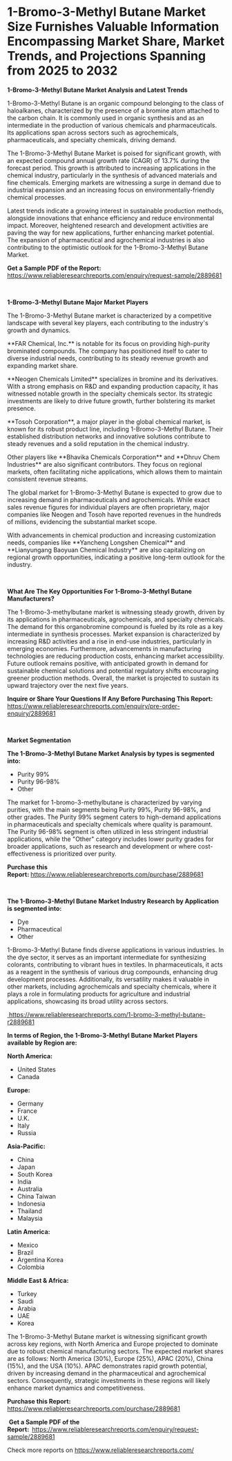 <p><h1>1-Bromo-3-Methyl Butane Market Size Furnishes Valuable Information Encompassing Market Share, Market Trends, and Projections Spanning from 2025 to 2032</h1></p><p><strong>1-Bromo-3-Methyl Butane Market Analysis and Latest Trends</strong></p>
<p><p>1-Bromo-3-Methyl Butane is an organic compound belonging to the class of haloalkanes, characterized by the presence of a bromine atom attached to the carbon chain. It is commonly used in organic synthesis and as an intermediate in the production of various chemicals and pharmaceuticals. Its applications span across sectors such as agrochemicals, pharmaceuticals, and specialty chemicals, driving demand.</p><p>The 1-Bromo-3-Methyl Butane Market is poised for significant growth, with an expected compound annual growth rate (CAGR) of 13.7% during the forecast period. This growth is attributed to increasing applications in the chemical industry, particularly in the synthesis of advanced materials and fine chemicals. Emerging markets are witnessing a surge in demand due to industrial expansion and an increasing focus on environmentally-friendly chemical processes.</p><p>Latest trends indicate a growing interest in sustainable production methods, alongside innovations that enhance efficiency and reduce environmental impact. Moreover, heightened research and development activities are paving the way for new applications, further enhancing market potential. The expansion of pharmaceutical and agrochemical industries is also contributing to the optimistic outlook for the 1-Bromo-3-Methyl Butane Market.</p></p>
<p><strong>Get a Sample PDF of the Report:&nbsp;</strong> <a href="https://www.reliableresearchreports.com/enquiry/request-sample/2889681?utm_campaign=2243&utm_medium=2&utm_source=Github&utm_content=ia&utm_term=14032025&utm_id=1-bromo-3-methyl-butane">https://www.reliableresearchreports.com/enquiry/request-sample/2889681</a></p>
<p>&nbsp;</p>
<p><strong>1-Bromo-3-Methyl Butane Major Market Players</strong></p>
<p><p>The 1-Bromo-3-Methyl Butane market is characterized by a competitive landscape with several key players, each contributing to the industry's growth and dynamics. </p><p>**FAR Chemical, Inc.** is notable for its focus on providing high-purity brominated compounds. The company has positioned itself to cater to diverse industrial needs, contributing to its steady revenue growth and expanding market share.</p><p>**Neogen Chemicals Limited** specializes in bromine and its derivatives. With a strong emphasis on R&D and expanding production capacity, it has witnessed notable growth in the specialty chemicals sector. Its strategic investments are likely to drive future growth, further bolstering its market presence.</p><p>**Tosoh Corporation**, a major player in the global chemical market, is known for its robust product line, including 1-Bromo-3-Methyl Butane. Their established distribution networks and innovative solutions contribute to steady revenues and a solid reputation in the chemical industry.</p><p>Other players like **Bhavika Chemicals Corporation** and **Dhruv Chem Industries** are also significant contributors. They focus on regional markets, often facilitating niche applications, which allows them to maintain consistent revenue streams.</p><p>The global market for 1-Bromo-3-Methyl Butane is expected to grow due to increasing demand in pharmaceuticals and agrochemicals. While exact sales revenue figures for individual players are often proprietary, major companies like Neogen and Tosoh have reported revenues in the hundreds of millions, evidencing the substantial market scope.</p><p>With advancements in chemical production and increasing customization needs, companies like **Yancheng Longshen Chemical** and **Lianyungang Baoyuan Chemical Industry** are also capitalizing on regional growth opportunities, indicating a positive long-term outlook for the industry.</p></p>
<p>&nbsp;</p>
<p><strong>What Are The Key Opportunities For 1-Bromo-3-Methyl Butane Manufacturers?</strong></p>
<p><p>The 1-Bromo-3-methylbutane market is witnessing steady growth, driven by its applications in pharmaceuticals, agrochemicals, and specialty chemicals. The demand for this organobromine compound is fueled by its role as a key intermediate in synthesis processes. Market expansion is characterized by increasing R&D activities and a rise in end-use industries, particularly in emerging economies. Furthermore, advancements in manufacturing technologies are reducing production costs, enhancing market accessibility. Future outlook remains positive, with anticipated growth in demand for sustainable chemical solutions and potential regulatory shifts encouraging greener production methods. Overall, the market is projected to sustain its upward trajectory over the next five years.</p></p>
<p><strong>Inquire or Share Your Questions If Any Before Purchasing This Report:</strong> <a href="https://www.reliableresearchreports.com/enquiry/pre-order-enquiry/2889681?utm_campaign=2243&utm_medium=2&utm_source=Github&utm_content=ia&utm_term=14032025&utm_id=1-bromo-3-methyl-butane">https://www.reliableresearchreports.com/enquiry/pre-order-enquiry/2889681</a></p>
<p>&nbsp;</p>
<p><strong>Market Segmentation</strong></p>
<p><strong>The 1-Bromo-3-Methyl Butane Market Analysis by types is segmented into:</strong></p>
<p><ul><li>Purity 99%</li><li>Purity 96-98%</li><li>Other</li></ul></p>
<p><p>The market for 1-bromo-3-methylbutane is characterized by varying purities, with the main segments being Purity 99%, Purity 96-98%, and other grades. The Purity 99% segment caters to high-demand applications in pharmaceuticals and specialty chemicals where quality is paramount. The Purity 96-98% segment is often utilized in less stringent industrial applications, while the "Other" category includes lower purity grades for broader applications, such as research and development or where cost-effectiveness is prioritized over purity.</p></p>
<p><strong>Purchase this Report:&nbsp;</strong><a href="https://www.reliableresearchreports.com/purchase/2889681?utm_campaign=2243&utm_medium=2&utm_source=Github&utm_content=ia&utm_term=14032025&utm_id=1-bromo-3-methyl-butane">https://www.reliableresearchreports.com/purchase/2889681</a></p>
<p>&nbsp;</p>
<p><strong>The 1-Bromo-3-Methyl Butane Market Industry Research by Application is segmented into:</strong></p>
<p><ul><li>Dye</li><li>Pharmaceutical</li><li>Other</li></ul></p>
<p><p>1-Bromo-3-Methyl Butane finds diverse applications in various industries. In the dye sector, it serves as an important intermediate for synthesizing colorants, contributing to vibrant hues in textiles. In pharmaceuticals, it acts as a reagent in the synthesis of various drug compounds, enhancing drug development processes. Additionally, its versatility makes it valuable in other markets, including agrochemicals and specialty chemicals, where it plays a role in formulating products for agriculture and industrial applications, showcasing its broad utility across sectors.</p></p>
<p><a href="https://www.reliableresearchreports.com/1-bromo-3-methyl-butane-r2889681?utm_campaign=2243&utm_medium=2&utm_source=Github&utm_content=ia&utm_term=14032025&utm_id=1-bromo-3-methyl-butane">&nbsp;https://www.reliableresearchreports.com/1-bromo-3-methyl-butane-r2889681</a></p>
<p><strong>In terms of Region, the 1-Bromo-3-Methyl Butane Market Players available by Region are:</strong></p>
<p>
    <p> <strong> North America: </strong>
        <ul>
            <li>United States</li>
            <li>Canada</li>
        </ul>
        </p> 
    <p> <strong> Europe: </strong>
        <ul>
            <li>Germany</li>
            <li>France</li>
            <li>U.K.</li>
            <li>Italy</li>
            <li>Russia</li>
        </ul>
        </p> 
    <p> <strong> Asia-Pacific: </strong>
        <ul>
            <li>China</li>
            <li>Japan</li>
            <li>South Korea</li>
            <li>India</li>
            <li>Australia</li>
            <li>China Taiwan</li>
            <li>Indonesia</li>
            <li>Thailand</li>
            <li>Malaysia</li>
        </ul>
        </p> 
    <p> <strong> Latin America: </strong>
        <ul>
            <li>Mexico</li>
            <li>Brazil</li>
            <li>Argentina Korea</li>
            <li>Colombia</li>
        </ul>
        </p> 
    <p> <strong> Middle East & Africa: </strong>
        <ul>
            <li>Turkey</li>
            <li>Saudi</li>
            <li>Arabia</li>
            <li>UAE</li>
            <li>Korea</li>
        </ul>
    </p>
    </p>
<p><p>The 1-Bromo-3-Methyl Butane market is witnessing significant growth across key regions, with North America and Europe projected to dominate due to robust chemical manufacturing sectors. The expected market shares are as follows: North America (30%), Europe (25%), APAC (20%), China (15%), and the USA (10%). APAC demonstrates rapid growth potential, driven by increasing demand in the pharmaceutical and agrochemical sectors. Consequently, strategic investments in these regions will likely enhance market dynamics and competitiveness.</p></p>
<p><strong>Purchase this Report: </strong><a href="https://www.reliableresearchreports.com/purchase/2889681?utm_campaign=2243&utm_medium=2&utm_source=Github&utm_content=ia&utm_term=14032025&utm_id=1-bromo-3-methyl-butane">https://www.reliableresearchreports.com/purchase/2889681</a></p>
<p>&nbsp;<strong>Get a Sample PDF of the Report:&nbsp;&nbsp;</strong><a href="https://www.reliableresearchreports.com/enquiry/request-sample/2889681?utm_campaign=2243&utm_medium=2&utm_source=Github&utm_content=ia&utm_term=14032025&utm_id=1-bromo-3-methyl-butane">https://www.reliableresearchreports.com/enquiry/request-sample/2889681</a></p>
<p><strong></strong></p>
<p>Check more reports on <a href="https://www.reliableresearchreports.com/?utm_campaign=2243&utm_medium=2&utm_source=Github&utm_content=ia&utm_term=14032025&utm_id=1-bromo-3-methyl-butane">https://www.reliableresearchreports.com/</a></p>